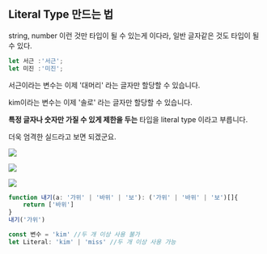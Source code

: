 
## Literal Type 만드는 법

string, number 이런 것만 타입이 될 수 있는게 이다라, 일반 글자같은 것도 타입이 될 수 있다.

```ts
let 서근 :'서근'; 
let 미진 :'미진';
```

서근이라는 변수는 이제 '대머리' 라는 글자만 할당할 수 있습니다.

kim이라는 변수는 이제 '솔로' 라는 글자만 할당할 수 있습니다. 

**특정 글자나 숫자만 가질 수 있게 제한을 두는** 타입을 literal type 이라고 부릅니다.

더욱 엄격한 실드라고 보면 되겠군요.


![](https://i.imgur.com/ueJwQM5.png)


![](https://i.imgur.com/Y5zoxme.png)



![](https://i.imgur.com/cai1DNX.png)


```ts
function 내기(a: '가위' | '바위' | '보'): ('가위' | '바위' | '보')[]{
	return ['바위']
}
내기('가위')
```

```ts
const 변수 = 'kim' //두 개 이상 사용 불가
let Literal: 'kim' | 'miss' //두 개 이상 사용 가능
```

